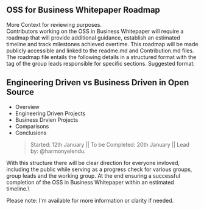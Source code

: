 ## OSS for Business Whitepaper Roadmap

More Context for reviewing purposes.\
Contributors working on the OSS in Business Whitepaper will require a roadmap that will provide additional guidance, establish an estimated timeline and track milestones achieved overtime. This roadmap will be made publicly accessible and linked to the readme.md and Contribution.md files.\
The roadmap file entails the following details in a structured format with the tag of the group leads responsible for specific sections.
Suggested format: 
 <summary><h2> Engineering Driven vs Business Driven in Open Source </h2></summary>
 
- Overview
- Engineering Driven Projects
- Business Drvien Projects
- Comparisons
- Conclusions
   > Started: 12th January || To be Completed: 20th January || Lead by: @harmonyelendu.


With this structure there will be clear direction for everyone invloved, including the public while serving as a progress check for various groups, group leads and the working group. At the end ensuring a successful completion of the OSS in Business Whitepaper within an estimated timeline.\

Please note: I'm available for more information or clarity if needed. 
